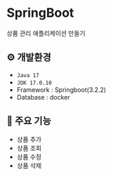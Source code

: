 # SpringBoot
상품 관리 애플리케이션 만들기

## ⚙️ 개발환경
- `Java 17`
- `JDK 17.0.10`
- Framework : Springboot(3.2.2)
- Database : docker

## 📌 주요 기능
- 상품 추가
- 상품 조회
- 상품 수정
- 상품 삭제
